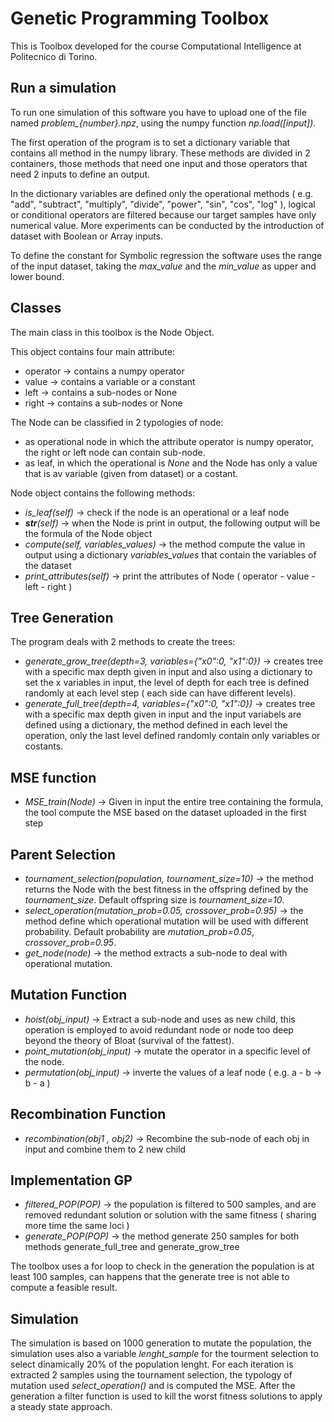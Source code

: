 # Genetic Programming Toolbox

This is Toolbox developed for the course Computational Intelligence at Politecnico di Torino.

## Run a simulation 
To run one simulation of this software you have to upload one of the file named *problem_{number}.npz*, using the numpy function *np.load([input])*. 

The first operation of the program is to set a dictionary variable that contains all method in the numpy library. These methods are divided in 2 containers, those methods that need one input and those operators that need 2 inputs to define an output.

In the dictionary variables are defined only the operational methods ( e.g. "add", "subtract", "multiply", "divide",  "power", "sin", "cos", "log" ), logical or conditional operators are filtered because our target samples have only numerical value. 
More experiments can be conducted by the introduction of dataset with Boolean or Array inputs.

To define the constant for Symbolic regression the software uses the range of the input dataset, taking the *max_value* and the *min_value* as upper and lower bound.

## Classes 
The main class in this toolbox is the Node Object.

This object contains four main attribute:
- operator -> contains a numpy operator
- value -> contains a variable or a constant
- left -> contains a sub-nodes or None
- right -> contains a sub-nodes or None
  
The Node can be classified in 2 typologies of node:
- as operational node in which the attribute operator is numpy operator, the right or left node can contain sub-node.
- as leaf, in which the operational is *None* and the Node has only a value that is av variable (given from dataset) or a costant.

Node object contains the following methods:
- *is_leaf(self)* -> check if the node is an operational or a leaf node
- *__str__(self)* -> when the Node is print in output, the following output will be the formula of the Node object
- *compute(self, variables_values)* -> the method compute the value in output using a dictionary *variables_values* that contain the variables of the dataset
- *print_attributes(self)* -> print the attributes of Node ( operator - value - left - right ) 

## Tree Generation
The program deals with 2 methods to create the trees:
- *generate_grow_tree(depth=3, variables={"x0":0, "x1":0})* -> creates tree with a specific max depth given in input and also using a dictionary to set the x variables in input, the level of depth for each tree is defined randomly at each level step ( each side can have different levels).
- *generate_full_tree(depth=4, variables={"x0":0, "x1":0})* -> creates tree with a specific max depth given in input and the input variabels are defined using a dictionary, the method defined in each level the operation, only the last level defined randomly contain only variables or costants. 

## MSE function 
- *MSE_train(Node)* -> Given in input the entire tree containing the formula, the tool compute the MSE based on the dataset uploaded in the first step

## Parent Selection 
- *tournament_selection(population, tournament_size=10)* -> the method returns the Node with the best fitness in the offspring defined by the *tournament_size*. Default offspring size is *tournament_size=10*.
- *select_operation(mutation_prob=0.05, crossover_prob=0.95)* -> the method define which operational mutation will be used with different probability. Default probability are *mutation_prob=0.05*, *crossover_prob=0.95*.
- *get_node(node)* -> the method extracts a sub-node to deal with operational mutation.

## Mutation Function
- *hoist(obj_input)* -> Extract a sub-node and uses as new child, this operation is employed to avoid redundant node or node too deep beyond the theory of Bloat (survival of the fattest).
- *point_mutation(obj_input)* -> mutate the operator in a specific level of the node.
- *permutation(obj_input)* -> inverte the values of a leaf node ( e.g. a - b  ->  b - a ) 

## Recombination Function
- *recombination(obj1 , obj2)* -> Recombine the sub-node of each obj in input and combine them to 2 new child

## Implementation GP
- *filtered_POP(POP)* -> the population is filtered to 500 samples, and are removed redundant solution or solution with the same fitness ( sharing more time the same loci  ) 
- *generate_POP(POP)* -> the method generate 250 samples for both methods generate_full_tree and generate_grow_tree

The toolbox uses a for loop to check in the generation the population is at least 100 samples, can happens that the generate tree is not able to compute a feasible result.

## Simulation 
The simulation is based on 1000 generation to mutate the population, the simulation uses also a variable *lenght_sample* for the tourment selection to select dinamically 20% of the population lenght.
For each iteration is extracted 2 samples using the tournament selection, the typology of mutation used *select_operation()* and is computed the MSE.
After the generation a filter function is used to kill the worst fitness solutions to apply a steady state approach. 


